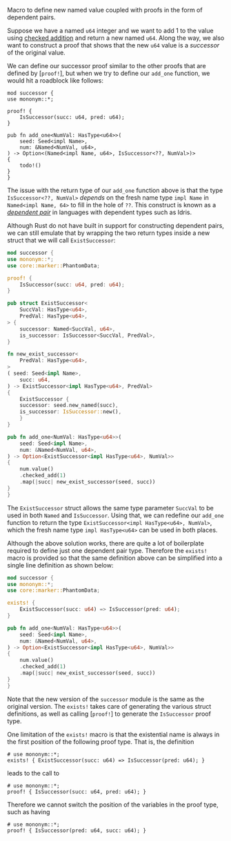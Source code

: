 Macro to define new named value coupled with proofs
in the form of dependent pairs.

Suppose we have a named `u64` integer and we want to
add 1 to the value using
[checked addition](u64::checked_add)
and return a new named `u64`. Along the way,
we also want to construct a proof that shows that the new
`u64` value is a _successor_ of the original value.

We can define our successor proof similar to the other
proofs that are defined by [`proof!`], but when
we try to define our `add_one` function, we would
hit a roadblock like follows:

```rust,ignore
mod successor {
use mononym::*;

proof! {
    IsSuccessor(succ: u64, pred: u64);
}

pub fn add_one<NumVal: HasType<u64>>(
    seed: Seed<impl Name>,
    num: &Named<NumVal, u64>,
) -> Option<(Named<impl Name, u64>, IsSuccessor<??, NumVal>)>
{
    todo!()
}
}
```

The issue with the return type of our `add_one` function above is that
the type `IsSuccessor<??, NumVal>` _depends_ on the fresh name type
`impl Name` in `Named<impl Name, 64>` to fill in the hole of `??`.
This construct is known as a
[_dependent pair_](https://docs.idris-lang.org/en/latest/tutorial/typesfuns.html#dependent-pairs)
in languages with dependent types such as Idris.

Although Rust do not have built in support for constructing dependent
pairs, we can still emulate that by wrapping the two return types
inside a new struct that we will call `ExistSuccessor`:

```rust
mod successor {
use mononym::*;
use core::marker::PhantomData;

proof! {
    IsSuccessor(succ: u64, pred: u64);
}

pub struct ExistSuccessor<
    SuccVal: HasType<u64>,
    PredVal: HasType<u64>,
> {
    successor: Named<SuccVal, u64>,
    is_successor: IsSuccessor<SuccVal, PredVal>,
}

fn new_exist_successor<
    PredVal: HasType<u64>,
>
( seed: Seed<impl Name>,
    succ: u64,
) -> ExistSuccessor<impl HasType<u64>, PredVal>
{
    ExistSuccessor {
    successor: seed.new_named(succ),
    is_successor: IsSuccessor::new(),
    }
}

pub fn add_one<NumVal: HasType<u64>>(
    seed: Seed<impl Name>,
    num: &Named<NumVal, u64>,
) -> Option<ExistSuccessor<impl HasType<u64>, NumVal>>
{
    num.value()
    .checked_add(1)
    .map(|succ| new_exist_successor(seed, succ))
}
}
```

The `ExistSuccessor` struct allows the same type parameter `SuccVal`
to be used in both `Named` and `IsSuccessor`. Using that, we can
redefine our `add_one` function to return the type
`ExistSuccessor<impl HasType<u64>, NumVal>`, which the fresh
name type `impl HasType<u64>` can be used in both places.

Although the above solution works, there are quite a lot of
boilerplate required to define just one dependent pair type.
Therefore the `exists!` macro is provided so that the same
definition above can be simplified into a single line definition
as shown below:

```rust
mod successor {
use mononym::*;
use core::marker::PhantomData;

exists! {
    ExistSuccessor(succ: u64) => IsSuccessor(pred: u64);
}

pub fn add_one<NumVal: HasType<u64>>(
    seed: Seed<impl Name>,
    num: &Named<NumVal, u64>,
) -> Option<ExistSuccessor<impl HasType<u64>, NumVal>>
{
    num.value()
    .checked_add(1)
    .map(|succ| new_exist_successor(seed, succ))
}
}
```

Note that the new version of the `successor` module is the same as
the original version. The `exists!` takes care of generating
the various struct definitions, as well as calling [`proof!`]
to generate the `IsSuccessor` proof type.

One limitation of the `exists!` macro is that the existential name
is always in the first position of the following proof type.
That is, the definition

```
# use mononym::*;
exists! { ExistSuccessor(succ: u64) => IsSuccessor(pred: u64); }
```

leads to the call to

```
# use mononym::*;
proof! { IsSuccessor(succ: u64, pred: u64); }
```

Therefore we cannot switch the position of the variables in
the proof type, such as having

```
# use mononym::*;
proof! { IsSuccessor(pred: u64, succ: u64); }
```
